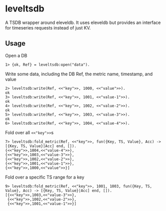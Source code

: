 # leveltsdb

A TSDB wrapper around eleveldb. It uses eleveldb but provides an interface for
timeseries requests instead of just KV.

## Usage

Open a DB

    1> {ok, Ref} = leveltsdb:open("data").


Write some data, including the DB Ref, the metric name, timestamp, and value

    2> leveltsdb:write(Ref, <<"key">>, 1000, <<"value">>).
    ok
    3> leveltsdb:write(Ref, <<"key">>, 1001, <<"value-1">>).
    ok
    4> leveltsdb:write(Ref, <<"key">>, 1002, <<"value-2">>).
    ok
    5> leveltsdb:write(Ref, <<"key">>, 1003, <<"value-3">>).
    ok
    6> leveltsdb:write(Ref, <<"key">>, 1004, <<"value-4">>).


Fold over all `<<"key">>`s

    7> leveltsdb:fold_metric(Ref, <<"key">>, fun({Key, TS, Value}, Acc) -> [{Key, TS, Value}|Acc] end, []).
    {<<"key">>,1004,<<"value-4">>},
    {<<"key">>,1003,<<"value-3">>},
    {<<"key">>,1002,<<"value-2">>},
    {<<"key">>,1001,<<"value-1">>},
    {<<"key">>,1000,<<"value">>}]


Fold over a specific TS range for a key

    9> leveltsdb:fold_metric(Ref, <<"key">>, 1001, 1003, fun({Key, TS, Value}, Acc) -> [{Key, TS, Value}|Acc] end, []).
    [{<<"key">>,1003,<<"value-3">>},
     {<<"key">>,1002,<<"value-2">>},
     {<<"key">>,1001,<<"value-1">>}]
